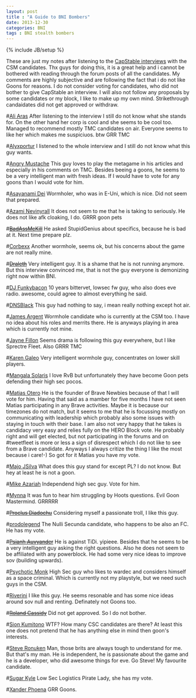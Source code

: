 ```yaml
---
layout: post
title : "A Guide to BNI Bombers"
date: 2013-12-30
categories: BNI
tags : BNI stealth bombers
---
```

{% include JB/setup %}

These are just my notes after listening to the [CapStable interviews](http://www.capstable.net/csm9/) with the CSM candidates. Thx guys for doing this, it is a great help and i cannot be bothered with reading through the forum posts of all the candidates. My comments are highly subjective and are following the fact that i do not like Goons for reasons. I do not consider voting for candidates, who did not bother to give CapStable an interview. I will also not follow any proposals by some candidates or my block, I like to make up my own mind. Strikethrough candaidates did not get approved or withdraw.

#[Ali Aras](http://www.capstable.net/2014/03/14/csm9aliaras/)
After listening to the interview I still do not know what she stands for. On the other hand her corp is cool and she seems to be cool too. Managed to recommend mostly TMC candidates on air. Everyone seems to like her which makes me suspiciuos. btw GRR TMC

#[Alyxportur](http://www.capstable.net/2014/03/23/csm9alyxportur/)
I listened to the whole interview and I still do not know what this guy wants.

#[Angry Mustache](http://capstable.net/2014/03/09/csm9angrymustache/)
This guy loves to play the metagame in his articles and especially in his comments on TMC. Besides beeing a goons, he seems to be a very intelligent man with fresh ideas. If I would have to vote for any goons than I would vote for him.

#[Asayanami Dei](http://www.capstable.net/2014/03/28/csm9asayanamidei/)
Wormholer, who was in E-Uni, which is nice. Did not seem that prepared.

#[Azami Nevinyrall](http://capstable.net/2014/03/07/csm9azaminevinyrall/)
It does not seem to me that he is taking to seriously. He does not like afk cloaking, I do. GRRR goon pets

#[~~BadAssMcKill~~](http://capstable.net/2014/03/08/csm9-candidate-interview-badassmckill/)
He asked StupidGenius about specifics, because he is bad at it. Next time prepare plz.

#[Corbexx](http://www.capstable.net/2014/03/29/csm9-candidate-interview-corbexx/)
Another wormhole, seems ok, but his concerns about the game are not really mine.

#[~~Draleth~~](http://capstable.net/2014/03/08/csm9draleth/)
Very intelligent guy. It is a shame that he is not running anymore. But this interview convinced me, that is not the guy everyone is demonizing right now within BNI.

#[DJ Funkybacon](http://capstable.net/2014/03/09/csm9djfunkybacon/)
10 years bittervet, lowsec fw guy, who also does eve radio. awesome, could agree to almost everything he said.

#[DNSBlack](http://capstable.net/2014/03/12/csm9dnsblack/)
This guy had nothing to say, i mean really nothing except hot air.

#[James Argent](http://www.capstable.net/2014/04/04/csm9jamesarget/)
Wormhole candidate who is currently at the CSM too. I have no idea about his roles and merrits there. He is anyways playing in area which is currently not mine.

#[Jayne Fillon](http://www.capstable.net/2014/03/14/csm9jaynefillon/)
Seems drama is following this guy everywhere, but I like Sprectre Fleet. Also GRRR TMC

#[Karen Galeo](http://www.capstable.net/2014/03/19/csm9karengaleo/)
Very intelligent wormhole guy, concentrates on lower skill players.

#[Mangala Solaris](http://www.capstable.net/2014/03/24/csm9mangalasolaris/)
I love RvB but unfortunately they have become Goon pets defending their high sec pocos.

#[Matias Otero](http://www.capstable.net/2014/04/05/csm9-candidate-interview-matias-otero/)
He is the founder of Brave Newbies because of that I will vote for him. Having that said as a mamber for five months I have not seen Matias participating in any Brave activities. Maybe it is because our timezones do not match, but it seems to me that he is focussing mostly on communicating with leadership which probably also some issues with staying in touch with their base. I am also not very happy that he takes is candidacy very easy and relies fully on the HERO Block vote. He probably right and will get elected, but not participating in the forums and on #tweetfleet is more or less a sign of disrespect which I do not like to see from a Brave candidate. Anyways I always critize the thing I like the most because i care!-) So got for it Matias you have my vote.

#[Majo JSilva](http://www.capstable.net/2014/03/26/csm9majorjsilva/)
What does this guy stand for except PL? I do not know. But hey at least he is not a goon.

#[Mike Azariah](http://www.capstable.net/2014/03/13/csm9mikeazariah/)
Independend high sec guy. Vote for him.

#[Mynna](http://www.capstable.net/2014/03/25/csm9mynnna/)
It was fun to hear him struggling by Hoots questions. Evil Goon Mastermind. GRRRRR

#[~~Proclus Diadochu~~](http://capstable.net/2014/03/12/csm9-candidate-interview-proclus-diadochu/)
Considering myself a passionate troll, I like this guy.

#[prodolegend](http://www.capstable.net/2014/04/02/csm9-candidate-interview-progodlegend/)
The Nulli Secunda candidate, who happens to be also an FC. He has my vote.

#[~~Psianh Auvyander~~](http://www.capstable.net/2014/03/18/csm9psianhauvyander/)
He is against TiDi. yipieee. Besides that he seems to be a very intelligent guy asking the right questions. Also he does not seem to be affiliated with any powerblock. He had some very nice ideas to improve sov (building upwards).

#[Psychotic Monk](http://capstable.net/2014/03/11/csm9-candidate-interview-psychotic-monk/)
High Sec guy who likes to wardec and considers himself as a space criminal. Which is currently not my playstyle, but we need such guys in the CSM.

#[Riverini](http://www.capstable.net/2014/03/31/csm9riverini/)
I like this guy. He seems resonable and has some nice ideas around sov null and renting. Definately not Goons too.

#[~~Roland Cassidy~~](http://capstable.net/2014/03/13/csm9rolandcassidy/)
Did not get approved. So I do not bother.

#[Sion Kumitono](http://www.capstable.net/2014/03/26/csm9sionkumitomo/)
WTF? How many CSC candidates are there? At least this one does not pretend that he has anything else in mind then goon's interests.

#[Steve Ronuken](http://www.capstable.net/2014/03/15/csm9-candidate-interview-steve-ronuken/)
Man, those brits are always tough to understand for me. But that's my man. He is independent, he is passionate about the game and he is a developer, who did awesome things for eve. Go Steve! My favourite candidate.

#[Sugar Kyle](http://www.capstable.net/2014/03/20/csm9sugarkyle/)
Low Sec Logistics Pirate Lady, she has my vote.

#[Xander Phoena](http://www.capstable.net/2014/04/03/csm9xanderphoena/)
GRR Goons.
